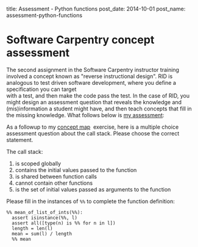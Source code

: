 title: Assessment - Python functions
post_date: 2014-10-01
post_name: assessment-python-functions

# Software Carpentry concept assessment

The second assignment in the Software Carpentry instructor training involved
a concept known as "reverse instructional design". RID is analogous to test
driven software development, where you define a specification you can target  
with a test, and then make the code pass the test. In the case of RID, you might
design an assessment question that reveals the knowledge and (mis)information
a student might have, and then teach concepts that fill in the missing knowledge.
What follows below is [my assessment](http://teaching.software-carpentry.org/?p=9054):

As a followup to my [concept map](http://teaching.software-carpentry.org/?p=8567) 
exercise, here is a multiple choice assessment question about the call stack.
Please choose the correct statement.

The call stack:

1. is scoped globally
2. contains the initial values passed to the function
3. is shared between function calls
4. cannot contain other functions
5. is the set of initial values passed as arguments to the function

Please fill in the instances of `%%` to complete the function definition:

    %% mean_of_list_of_ints(%%):
      assert isinstance(%%, l)
      assert all([type(n) is %% for n in l])
      length = len(l)
      mean = sum(l) / length
      %% mean

